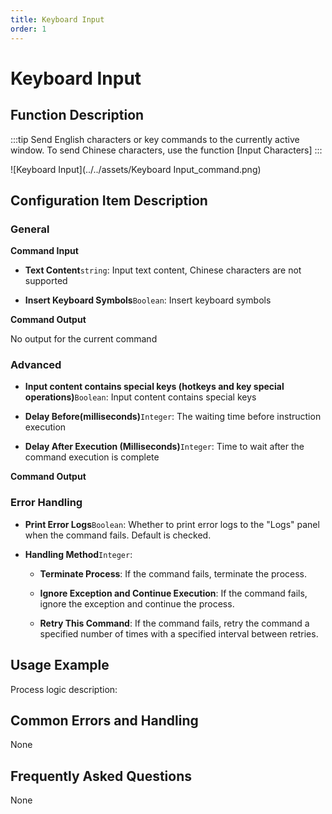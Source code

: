 ```yaml
---
title: Keyboard Input
order: 1
---
```


# Keyboard Input

## Function Description

:::tip 
Send English characters or key commands to the currently active window. To send Chinese characters, use the function [Input Characters]
:::

![Keyboard Input](../../assets/Keyboard Input_command.png)

## Configuration Item Description

### General

**Command Input**

- **Text Content**`string`: Input text content, Chinese characters are not supported

- **Insert Keyboard Symbols**`Boolean`: Insert keyboard symbols


**Command Output**

No output for the current command

### Advanced

- **Input content contains special keys (hotkeys and key special operations)**`Boolean`: Input content contains special keys

- **Delay Before(milliseconds)**`Integer`: The waiting time before instruction execution

- **Delay After Execution (Milliseconds)**`Integer`: Time to wait after the command execution is complete


**Command Output**

### Error Handling

- **Print Error Logs**`Boolean`: Whether to print error logs to the "Logs" panel when the command fails. Default is checked. 

- **Handling Method**`Integer`:

    - **Terminate Process**: If the command fails, terminate the process.

    - **Ignore Exception and Continue Execution**: If the command fails, ignore the exception and continue the process.

    - **Retry This Command**: If the command fails, retry the command a specified number of times with a specified interval between retries.

## Usage Example

Process logic description:

## Common Errors and Handling

None

## Frequently Asked Questions

None

